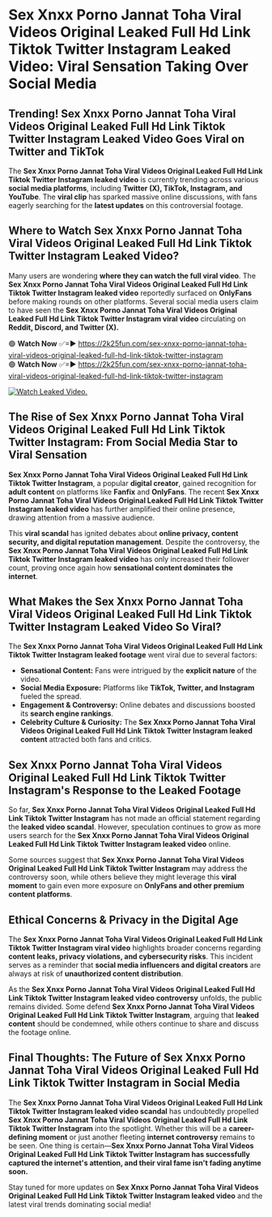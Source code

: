 # Sex ️Xnxx ️Porno Jannat Toha Viral Videos Original Leaked Full Hd Link Tiktok Twitter Instagram Leaked Video: Viral Sensation Taking Over Social Media

## **Trending! Sex ️Xnxx ️Porno Jannat Toha Viral Videos Original Leaked Full Hd Link Tiktok Twitter Instagram Leaked Video Goes Viral on Twitter and TikTok**
The **Sex ️Xnxx ️Porno Jannat Toha Viral Videos Original Leaked Full Hd Link Tiktok Twitter Instagram leaked video** is currently trending across various **social media platforms**, including **Twitter (X), TikTok, Instagram, and YouTube**. The **viral clip** has sparked massive online discussions, with fans eagerly searching for the **latest updates** on this controversial footage.

## **Where to Watch Sex ️Xnxx ️Porno Jannat Toha Viral Videos Original Leaked Full Hd Link Tiktok Twitter Instagram Leaked Video?**
Many users are wondering **where they can watch the full viral video**. The **Sex ️Xnxx ️Porno Jannat Toha Viral Videos Original Leaked Full Hd Link Tiktok Twitter Instagram leaked video** reportedly surfaced on **OnlyFans** before making rounds on other platforms. Several social media users claim to have seen the **Sex ️Xnxx ️Porno Jannat Toha Viral Videos Original Leaked Full Hd Link Tiktok Twitter Instagram viral video** circulating on **Reddit, Discord, and Twitter (X).**

🟢 **Watch Now** ✅=► https://2k25fun.com/sex-️xnxx-️porno-jannat-toha-viral-videos-original-leaked-full-hd-link-tiktok-twitter-instagram  
🟢 **Watch Now** ✅=► https://2k25fun.com/sex-️xnxx-️porno-jannat-toha-viral-videos-original-leaked-full-hd-link-tiktok-twitter-instagram  

[![Watch Leaked Video.](https://miro.medium.com/v2/resize:fit:828/format:webp/1*cilzJN44JGOrTw9NJCrNHA.gif "Watch Leaked Video")](https://2k25fun.com/sex-️xnxx-️porno-jannat-toha-viral-videos-original-leaked-full-hd-link-tiktok-twitter-instagram)

## **The Rise of Sex ️Xnxx ️Porno Jannat Toha Viral Videos Original Leaked Full Hd Link Tiktok Twitter Instagram: From Social Media Star to Viral Sensation**
**Sex ️Xnxx ️Porno Jannat Toha Viral Videos Original Leaked Full Hd Link Tiktok Twitter Instagram**, a popular **digital creator**, gained recognition for **adult content** on platforms like **Fanfix** and **OnlyFans**. The recent **Sex ️Xnxx ️Porno Jannat Toha Viral Videos Original Leaked Full Hd Link Tiktok Twitter Instagram leaked video** has further amplified their online presence, drawing attention from a massive audience.

This **viral scandal** has ignited debates about **online privacy, content security, and digital reputation management**. Despite the controversy, the **Sex ️Xnxx ️Porno Jannat Toha Viral Videos Original Leaked Full Hd Link Tiktok Twitter Instagram leaked video** has only increased their follower count, proving once again how **sensational content dominates the internet**.

## **What Makes the Sex ️Xnxx ️Porno Jannat Toha Viral Videos Original Leaked Full Hd Link Tiktok Twitter Instagram Leaked Video So Viral?**
The **Sex ️Xnxx ️Porno Jannat Toha Viral Videos Original Leaked Full Hd Link Tiktok Twitter Instagram leaked footage** went viral due to several factors:
- **Sensational Content:** Fans were intrigued by the **explicit nature** of the video.
- **Social Media Exposure:** Platforms like **TikTok, Twitter, and Instagram** fueled the spread.
- **Engagement & Controversy:** Online debates and discussions boosted its **search engine rankings**.
- **Celebrity Culture & Curiosity:** The **Sex ️Xnxx ️Porno Jannat Toha Viral Videos Original Leaked Full Hd Link Tiktok Twitter Instagram leaked content** attracted both fans and critics.

## **Sex ️Xnxx ️Porno Jannat Toha Viral Videos Original Leaked Full Hd Link Tiktok Twitter Instagram's Response to the Leaked Footage**
So far, **Sex ️Xnxx ️Porno Jannat Toha Viral Videos Original Leaked Full Hd Link Tiktok Twitter Instagram** has not made an official statement regarding the **leaked video scandal**. However, speculation continues to grow as more users search for the **Sex ️Xnxx ️Porno Jannat Toha Viral Videos Original Leaked Full Hd Link Tiktok Twitter Instagram leaked video** online.

Some sources suggest that **Sex ️Xnxx ️Porno Jannat Toha Viral Videos Original Leaked Full Hd Link Tiktok Twitter Instagram** may address the controversy soon, while others believe they might leverage this **viral moment** to gain even more exposure on **OnlyFans and other premium content platforms**.

## **Ethical Concerns & Privacy in the Digital Age**
The **Sex ️Xnxx ️Porno Jannat Toha Viral Videos Original Leaked Full Hd Link Tiktok Twitter Instagram viral video** highlights broader concerns regarding **content leaks, privacy violations, and cybersecurity risks**. This incident serves as a reminder that **social media influencers and digital creators** are always at risk of **unauthorized content distribution**.

As the **Sex ️Xnxx ️Porno Jannat Toha Viral Videos Original Leaked Full Hd Link Tiktok Twitter Instagram leaked video controversy** unfolds, the public remains divided. Some defend **Sex ️Xnxx ️Porno Jannat Toha Viral Videos Original Leaked Full Hd Link Tiktok Twitter Instagram**, arguing that **leaked content** should be condemned, while others continue to share and discuss the footage online.

## **Final Thoughts: The Future of Sex ️Xnxx ️Porno Jannat Toha Viral Videos Original Leaked Full Hd Link Tiktok Twitter Instagram in Social Media**
The **Sex ️Xnxx ️Porno Jannat Toha Viral Videos Original Leaked Full Hd Link Tiktok Twitter Instagram leaked video scandal** has undoubtedly propelled **Sex ️Xnxx ️Porno Jannat Toha Viral Videos Original Leaked Full Hd Link Tiktok Twitter Instagram** into the spotlight. Whether this will be a **career-defining moment** or just another fleeting **internet controversy** remains to be seen. One thing is certain—**Sex ️Xnxx ️Porno Jannat Toha Viral Videos Original Leaked Full Hd Link Tiktok Twitter Instagram has successfully captured the internet's attention, and their viral fame isn't fading anytime soon.**

Stay tuned for more updates on **Sex ️Xnxx ️Porno Jannat Toha Viral Videos Original Leaked Full Hd Link Tiktok Twitter Instagram leaked video** and the latest viral trends dominating social media!